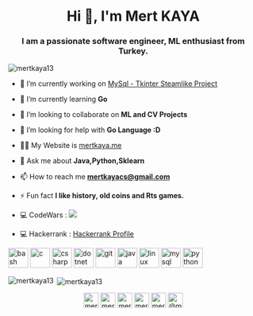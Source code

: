 <h1 align="center">Hi 👋, I'm Mert KAYA</h1>
<h3 align="center">I am a passionate software engineer, ML enthusiast from Turkey.</h3>

<p align="left"> <img src="https://komarev.com/ghpvc/?username=mertkaya13" alt="mertkaya13" /> </p>

- 🔭 I’m currently working on [MySql - Tkinter Steamlike Project](https://github.com/mertkaya13/Steamlike-MySQL-Tkinter-App)

- 🌱 I’m currently learning **Go**

- 👯 I’m looking to collaborate on **ML and CV Projects**

- 🤝 I’m looking for help with **Go Language :D**

- 👨‍💻 My Website is  [mertkaya.me](mertkaya.me)

- 💬 Ask me about **Java,Python,Sklearn**

- 📫 How to reach me **mertkayacs@gmail.com**

- ⚡ Fun fact **I like history, old coins and Rts games.**

- 💻 CodeWars : <img src="https://www.codewars.com/users/mertkaya/badges/small"> 

- 💻 Hackerrank : [Hackerrank Profile](https://www.hackerrank.com/Mertilovski?hr_r=1)


<p align="left"><img src="https://www.vectorlogo.zone/logos/gnu_bash/gnu_bash-icon.svg" alt="bash" width="40" height="40"/> <img src="https://devicons.github.io/devicon/devicon.git/icons/c/c-original.svg" alt="c" width="40" height="40"/> <img src="https://devicons.github.io/devicon/devicon.git/icons/csharp/csharp-original.svg" alt="csharp" width="40" height="40"/> <img src="https://devicons.github.io/devicon/devicon.git/icons/dot-net/dot-net-original-wordmark.svg" alt="dotnet" width="40" height="40"/> <img src="https://www.vectorlogo.zone/logos/git-scm/git-scm-icon.svg" alt="git" width="40" height="40"/> <img src="https://devicons.github.io/devicon/devicon.git/icons/java/java-original-wordmark.svg" alt="java" width="40" height="40"/> <img src="https://devicons.github.io/devicon/devicon.git/icons/linux/linux-original.svg" alt="linux" width="40" height="40"/> <img src="https://devicons.github.io/devicon/devicon.git/icons/mysql/mysql-original-wordmark.svg" alt="mysql" width="40" height="40"/> <img src="https://devicons.github.io/devicon/devicon.git/icons/python/python-original.svg" alt="python" width="40" height="40"/></p><p><img align="left" src="https://github-readme-stats.vercel.app/api/top-langs/?username=mertkaya13&layout=compact&hide=html" alt="mertkaya13" /></p>

<p>&nbsp;<img align="center" src="https://github-readme-stats.vercel.app/api?username=mertkaya13&show_icons=true" alt="mertkaya13" /></p>

<p align="center">
<a href="https://twitter.com/mertilovski" target="blank"><img align="center" src="https://cdn.jsdelivr.net/npm/simple-icons@3.0.1/icons/twitter.svg" alt="mertilovski" height="30" width="30" /></a>
<a href="https://linkedin.com/in/mertkayaturkey/" target="blank"><img align="center" src="https://cdn.jsdelivr.net/npm/simple-icons@3.0.1/icons/linkedin.svg" alt="mertkayaturkey/" height="30" width="30" /></a>
<a href="https://stackoverflow.com/users/mertk" target="blank"><img align="center" src="https://cdn.jsdelivr.net/npm/simple-icons@3.0.1/icons/stackoverflow.svg" alt="mertk" height="30" width="30" /></a>
<a href="https://kaggle.com/mertilovski" target="blank"><img align="center" src="https://cdn.jsdelivr.net/npm/simple-icons@3.0.1/icons/kaggle.svg" alt="mertilovski" height="30" width="30" /></a>
<a href="https://instagram.com/mertilovski" target="blank"><img align="center" src="https://cdn.jsdelivr.net/npm/simple-icons@3.0.1/icons/instagram.svg" alt="mertilovski" height="30" width="30" /></a>
<a href="https://medium.com/@mertilovski" target="blank"><img align="center" src="https://cdn.jsdelivr.net/npm/simple-icons@3.0.1/icons/medium.svg" alt="@mertilovski" height="30" width="30" /></a>
</p>
